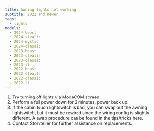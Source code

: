 ```yaml
---
title: Awning lights not working
subtitle: 2022 and newer
tags:
  - lights
models:
  - 2024-beast
  - 2024-stealth
  - 2024-mystic
  - 2024-classic
  - 2023-beast
  - 2023-stealth
  - 2023-classic
  - 2023-lt
  - 2022-beast
  - 2022-stealth
  - 2022-classic
  - 2022-lt
---
```


1. Try turning off lights via ModeCOM screen.
2. Perform a full power down for 2 minutes, power back up.
3. If the cabin touch lightswitch is bad, you can swap out the awning lightswitch, but it must be rewired since the wiring config is slightly different. A swap procedure can be found in the tips/tricks here.
4. Contact Storyteller for further assistance on replacements.

